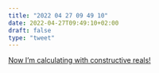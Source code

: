 ```yaml
---
title: "2022 04 27 09 49 10"
date: 2022-04-27T09:49:10+02:00
draft: false
type: "tweet"
---
```


[Now I’m calculating with constructive reals!](https://aperiodical.com/2022/03/now-im-calculating-with-constructive-reals/)
